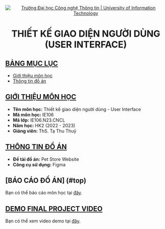 <a id="top"></a>

<!-- Banner -->
<p align="center">
  <a href="https://www.uit.edu.vn/" title="Trường Đại học Công nghệ Thông tin" style="border: none;">
    <img src="https://i.imgur.com/WmMnSRt.png" alt="Trường Đại học Công nghệ Thông tin | University of Information Technology">
  </a>
</p>

<h1 align="center"><b>THIẾT KẾ GIAO DIỆN NGƯỜI DÙNG<br>(USER INTERFACE)</b></h>

## [BẢNG MỤC LỤC](#top)
* [Giới thiệu môn học](#giới-thiệu-môn-học)
* [Thông tin đồ án](#thông-tin-đồ-án)

## [GIỚI THIỆU MÔN HỌC](#top)
* **Tên môn học:** Thiết kế giao diện người dùng - User Interface
* **Mã môn học:** IE106
* **Mã lớp:** IE106.N23.CNCL
* **Năm học:** HK2 (2022 - 2023)
* **Giảng viên:** ThS. Tạ Thu Thuỷ

## [THÔNG TIN ĐỒ ÁN](#top)
* **Đề tài đồ án:** Pet Store Website
* **Công cụ sử dụng:** Figma

## [BÁO CÁO ĐỒ ÁN] (#top)
Bạn có thể báo cáo môn học tại [đây](https://drive.google.com/file/d/12NKZ1ZwCnAveQDaRMsTBYCjgmtlQZEA5/view?usp=sharing).

## [DEMO FINAL PROJECT VIDEO](#top)
Bạn có thể xem video demo tại [đây](https://www.figma.com/proto/NsM7pd3WrYv6ujQKxq5EG6/PetLine-Shop---Final-Project?type=design&node-id=0-1&scaling=scale-down&starting-point-node-id=1%3A2645).
